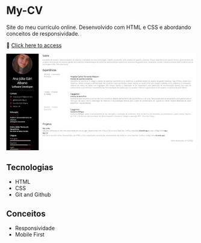 # My-CV

Site do meu currículo online. Desenvolvido com HTML e CSS e abordando conceitos de responsividade.

🔗 [Click here to access](https://n4ju15.github.io/my-CV/)

![screenshot](images/readme.png)

## Tecnologias

- HTML
- CSS
- Git and Github

 ## Conceitos

- Responsividade
- Mobile First
